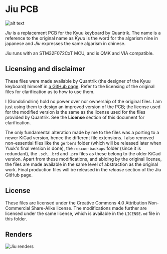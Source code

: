 # Jiu PCB

![alt text](https://raw.githubusercontent.com/Gondolindrim/acheronLibrary/master/graphics/acheronReadme.png "Acheron Logo")

*Jiu* is a replacement PCB for the Kyuu keyboard by Quantrik. The name is a reference to the original name as *Kyuu* is the word for the algarism nine in japanese and *Jiu* expresses the same algarism in chinese.

Jiu runs with an STM32F072CxT MCU, and is QMK and VIA compatible.

## Licensing and disclaimer

These files were made available by Quantrik (the designer of the Kyuu keyboard) himself in [a GitHub page](https://github.com/Quantrik/Kyuu). Refer to the licensing of the original files for clarification as to how to use them.

I (Gondolindrim) hold no power over nor ownership of the original files. I am just using them to design an improved version of the PCB; the license used for the modified version is the same as the license used for the files provided by Quantrik. See the **License** section of this document for clarification.

The only fundamental alteration made by me to the files was a porting to a newer KiCad version, hence the different file extensions. I also removed non-essential files like the `gerbers` folder (which will be released later when Yuuk's final version is done), the `rescue-backups` folder (since it is redundant), the `.sch`, `.brd` and `.pro` files as these belong to the older KiCad version. Apart from these modifications, and abiding by the original license, the files are made available in the same level of abstraction as the original work. Final production files will be released in the *release* section of the Jiu GitHub page.

## License

These files are licensed under the Creative Commons 4.0 Attribution Non-Commercial Share-Alike license. The modifications made further are licensed under the same license, which is available in the `LICENSE.md` file in this folder.

## Renders

![Jiu renders](https://user-images.githubusercontent.com/39470766/104542837-03963b80-5603-11eb-85f7-9552c5ab0cf2.jpg)
